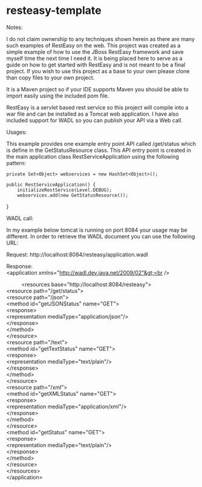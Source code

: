 # resteasy-template

<div>
<p>Notes:</p>   

I do not claim ownership to any techniques shown herein as there are many such examples of RestEasy on the web.
This project was created as a simple example of how to use the JBoss RestEasy framework and save myself time the next time I need it. 
It is being placed here to serve as a guide on how to get started with RestEasy and is not meant to be a final project. 
If you wish to use this project as a base to your own please clone than copy files to your own project. 

It is a Maven project so if your IDE supports Maven you should be able to import easily using the included pom file.

RestEasy is a servlet based rest service so this project will compile into a war file and can be installed as a Tomcat web application.
I have also included support for WADL so you can publish your API via a Web call.
</div>

<div>
<p>Usages:</p> 
This example provides one example entry point API called /get/status which is define in the GetStatusResource class. This API entry point is created in the main application class RestServiceApplication using the following pattern:

    private Set<Object> webservices = new HashSet<Object>();

    public RestServiceApplication() {
        initializeRestService(Level.DEBUG);
        webservices.add(new GetStatusResource());
   }


</div>

<div>
<p>WADL call:</p> 
In my example below tomcat is running on port 8084 your usage may be different. 
In order to retrieve the WADL document you can use the following URL:

Request:
http://localhost:8084/resteasy/application.wadl

Response:<br />
&lt;application xmlns="http://wadl.dev.java.net/2009/02"&gt;<br />
<div style="text-indent: 40px">
&lt;resources base="http://localhost:8084/resteasy"&gt;<br />
&lt;resource path="/get/status"&gt;<br />
&lt;resource path="/json"&gt;<br />
&lt;method id="getJSONStatus" name="GET"&gt;<br />
&lt;response&gt;<br />
&lt;representation mediaType="application/json"/&gt;<br />
&lt;/response&gt;<br />
&lt;/method&gt;<br />
&lt;/resource&gt;<br />
&lt;resource path="/text"&gt;<br />
&lt;method id="getTextStatus" name="GET"&gt;<br />
&lt;response&gt;<br />
&lt;representation mediaType="text/plain"/&gt;<br />
&lt;/response&gt;<br />
&lt;/method&gt;<br />
&lt;/resource&gt;<br />
&lt;resource path="/xml"&gt;<br />
&lt;method id="getXMLStatus" name="GET"&gt;<br />
&lt;response&gt;<br />
&lt;representation mediaType="application/xml"/&gt;<br />
&lt;/response&gt;<br />
&lt;/method&gt;<br />
&lt;/resource&gt;<br />
&lt;method id="getStatus" name="GET"&gt;<br />
&lt;response&gt;<br />
&lt;representation mediaType="text/plain"/&gt;<br />
&lt;/response&gt;<br />
&lt;/method&gt;<br />
&lt;/resource&gt;<br />
&lt;/resources&gt;<br />
</div>
&lt;/application&gt;<br />

</div>